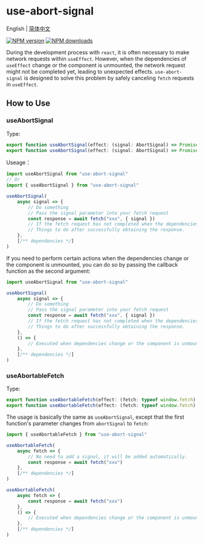 # use-abort-signal

English | <a href="https://github.com/1adybug/use-abort-signal/blob/main/README.zh-CN.md">简体中文</a>

[![NPM version](https://img.shields.io/npm/v/use-abort-signal.svg?style=flat)](https://npmjs.org/package/use-abort-signal)
[![NPM downloads](https://img.shields.io/npm/dm/use-abort-signal
)](https://npmjs.org/package/use-abort-signal)

During the development process with `react`, it is often necessary to make network requests within `useEffect`. However, when the dependencies of `useEffect` change or the component is unmounted, the network request might not be completed yet, leading to unexpected effects. `use-abort-signal` is designed to solve this problem by safely canceling `fetch` requests in `useEffect`.

## How to Use

### useAbortSignal

Type:

```typescript
export function useAbortSignal(effect: (signal: AbortSignal) => Promise<void>, deps?: DependencyList): void
export function useAbortSignal(effect: (signal: AbortSignal) => Promise<void>, callback: () => void, deps?: DependencyList): void
```

Useage：

```typescript
import useAbortSignal from "use-abort-signal"
// Or
import { useAbortSignal } from "use-abort-signal"

useAbortSignal(
    async signal => {
        // Do something
        // Pass the signal parameter into your fetch request
        const response = await fetch("xxx", { signal })
        // If the fetch request has not completed when the dependencies change or the component is unmounted, it will automatically cancel, and the code below will not be executed.
        // Things to do after successfully obtaining the response.
    },
    [/** dependencies */]
)
```

If you need to perform certain actions when the dependencies change or the component is unmounted, you can do so by passing the callback function as the second argument:

```typescript
import useAbortSignal from "use-abort-signal"

useAbortSignal(
    async signal => {
        // Do something
        // Pass the signal parameter into your fetch request
        const response = await fetch("xxx", { signal })
        // If the fetch request has not completed when the dependencies change or the component is unmounted, it will automatically cancel, and the code below will not be executed.
        // Things to do after successfully obtaining the response.
    },
    () => {
        // Executed when dependencies change or the component is unmounted.
    },
    [/** dependencies */]
)
```

### useAbortableFetch

Type:

```typescript
export function useAbortableFetch(effect: (fetch: typeof window.fetch) => Promise<void>, deps?: DependencyList): void
export function useAbortableFetch(effect: (fetch: typeof window.fetch) => Promise<void>, callback: () => void, deps?: DependencyList): void
```

The usage is basically the same as `useAbortSignal`, except that the first function's parameter changes from `abortSignal` to `fetch`:

```typescript
import { useAbortableFetch } from "use-abort-signal"

useAbortableFetch(
    async fetch => {
        // No need to add a signal, it will be added automatically.
        const response = await fetch("xxx")
    },
    [/** dependencies */]
)

useAbortableFetch(
    async fetch => {
        const response = await fetch("xxx")
    },
    () => {
        // Executed when dependencies change or the component is unmounted.
    },
    [/** dependencies */]
)
```
